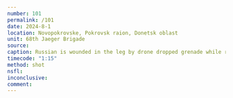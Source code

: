 ```yaml
---
number: 101
permalink: /101
date: 2024-8-1
location: Novopokrovske, Pokrovsk raion, Donetsk oblast
unit: 68th Jaeger Brigade
source: 
caption: Russian is wounded in the leg by drone dropped grenade while running along the treeline. Shoots himself soon after
timecode: "1:15"
method: shot
nsfl: 
inconclusive: 
comment: 
---
```

<script async src="https://telegram.org/js/telegram-widget.js?22" data-telegram-post="ukr_pics/22390" data-width="100%" data-userpic="false"></script>
<script async src="https://telegram.org/js/telegram-widget.js?22" data-telegram-post="ukr_pics/22427" data-width="100%" data-userpic="false"></script>